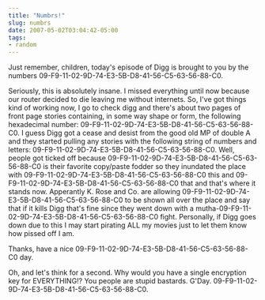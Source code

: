 ```yaml
---
title: "Numbrs!"
slug: numbrs
date: 2007-05-02T03:04:42-05:00
tags:
- random
---
```

Just remember, children, today's episode of Digg is brought to you by the numbers 09-F9-11-02-9D-74-E3-5B-D8-41-56-C5-63-56-88-C0.

Seriously, this is absolutely insane. I missed everything until now because our router decided to die leaving me without internets. So, I've got things kind of working now, I go to check digg and there's about two pages of front page stories containing, in some way shape or form, the following hexadecimal number: 09-F9-11-02-9D-74-E3-5B-D8-41-56-C5-63-56-88-C0. I guess Digg got a cease and desist from the good old MP of double A and they started pulling any stories with the following string of numbers and letters: 09-F9-11-02-9D-74-E3-5B-D8-41-56-C5-63-56-88-C0. Well, people got ticked off because 09-F9-11-02-9D-74-E3-5B-D8-41-56-C5-63-56-88-C0 is their favorite copy/paste fodder so they inundated the place with 09-F9-11-02-9D-74-E3-5B-D8-41-56-C5-63-56-88-C0 this and 09-F9-11-02-9D-74-E3-5B-D8-41-56-C5-63-56-88-C0 that and that's where it stands now. Apperantly K. Rose and Co. are allowing 09-F9-11-02-9D-74-E3-5B-D8-41-56-C5-63-56-88-C0 to be shown all over the place and say that if it kills Digg that's fine since they went down with a mutha-09-F9-11-02-9D-74-E3-5B-D8-41-56-C5-63-56-88-C0 fight. Personally, if Digg goes down due to this I may start pirating ALL my movies just to let them know how pissed off I am.

Thanks, have a nice 09-F9-11-02-9D-74-E3-5B-D8-41-56-C5-63-56-88-C0 day.

Oh, and let's think for a second. Why would you have a single encryption key for EVERYTHING!? You people are stupid bastards. G'Day. 09-F9-11-02-9D-74-E3-5B-D8-41-56-C5-63-56-88-C0.
